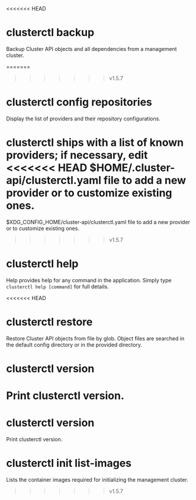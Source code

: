 <<<<<<< HEAD
# clusterctl backup

Backup Cluster API objects and all dependencies from a management cluster.

=======
>>>>>>> v1.5.7
# clusterctl config repositories

Display the list of providers and their repository configurations.

clusterctl ships with a list of known providers; if necessary, edit
<<<<<<< HEAD
$HOME/.cluster-api/clusterctl.yaml file to add a new provider or to customize existing ones.
=======
$XDG_CONFIG_HOME/cluster-api/clusterctl.yaml file to add a new provider or to customize existing ones.
>>>>>>> v1.5.7

# clusterctl help

Help provides help for any command in the application.
Simply type `clusterctl help [command]` for full details.

<<<<<<< HEAD
# clusterctl restore

Restore Cluster API objects from file by glob. Object files are searched in the default config directory
or in the provided directory.

# clusterctl version

Print clusterctl version.
=======
# clusterctl version

Print clusterctl version.

# clusterctl init list-images

Lists the container images required for initializing the management cluster.
>>>>>>> v1.5.7
